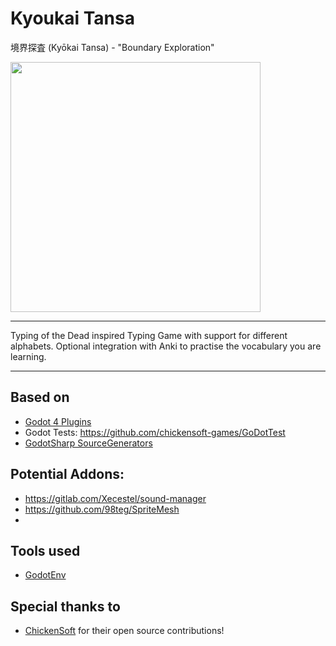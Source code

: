 # Kyoukai Tansa

境界探査 (Kyōkai Tansa) - "Boundary Exploration"

<img src="docs/logo.jpg" width="400">

---

Typing of the Dead inspired Typing Game with support for different alphabets.
Optional integration with Anki to practise the vocabulary you are learning.

---

## Based on

- [Godot 4 Plugins](https://github.com/MakovWait/godot4-plugins)
- Godot Tests: https://github.com/chickensoft-games/GoDotTest
- [GodotSharp SourceGenerators](https://github.com/Cat-Lips/GodotSharp.SourceGenerators)

## Potential Addons:

- https://gitlab.com/Xecestel/sound-manager
- https://github.com/98teg/SpriteMesh
- 

## Tools used

- [GodotEnv](https://github.com/chickensoft-games/GodotEnv)

## Special thanks to

- [ChickenSoft](https://chickensoft.games/) for their open source contributions!

